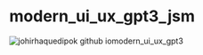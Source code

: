 # modern_ui_ux_gpt3_jsm
![johirhaquedipok github iomodern_ui_ux_gpt3](https://user-images.githubusercontent.com/67517630/200187014-88204e9c-d962-488a-959a-03f895aaa680.png)

